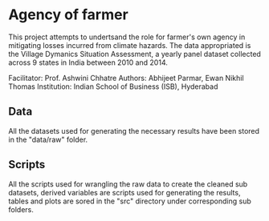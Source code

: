 # Agency of farmer

This project attempts to undertsand the role for farmer's own agency in mitigating losses incurred from climate hazards. The data appropriated is the Village Dymanics Situation Assessment, a yearly panel dataset collected across 9 states in India between 2010 and 2014.

Facilitator: Prof. Ashwini Chhatre
Authors: Abhijeet Parmar, Ewan Nikhil Thomas
Institution: Indian School of Business (ISB), Hyderabad

## Data

All the datasets used for generating the necessary results have been stored in the "data/raw" folder.

## Scripts

All the scripts used for wrangling the raw data to create the cleaned sub datasets, derived variables are scripts used for generating the results, tables and plots are sored in the "src" directory under corresponding sub folders.
